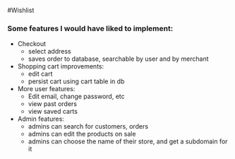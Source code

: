 #Wishlist
### Some features I would have liked to implement:

*	Checkout
	* select address
	* saves order to database, searchable by user and by merchant
*	Shopping cart improvements:
	*	edit cart
	* persist cart using cart table in db
* More user features:
	* Edit email, change password, etc
	* view past orders
	* view saved carts
* Admin features:
	* admins can search for customers, orders
	* admins can edit the products on sale
	* admins can choose the name of their store, and get a subdomain for it
	